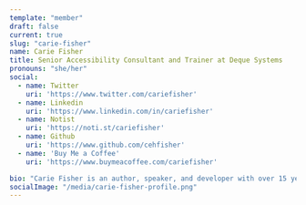 ```yaml
---
template: "member"
draft: false
current: true
slug: "carie-fisher"
name: Carie Fisher
title: Senior Accessibility Consultant and Trainer at Deque Systems
pronouns: "she/her"
social:
  - name: Twitter
    uri: 'https://www.twitter.com/cariefisher'
  - name: Linkedin
    uri: 'https://www.linkedin.com/in/cariefisher'
  - name: Notist
    uri: 'https://noti.st/cariefisher'
  - name: Github
    uri: 'https://www.github.com/cehfisher'
  - name: 'Buy Me a Coffee'
    uri: 'https://www.buymeacoffee.com/cariefisher'

bio: "Carie Fisher is an author, speaker, and developer with over 15 years of tech experience who is passionate about the intersection of front-end code and UX, digital accessibility, and diversity in technology. Carie works as a Senior Accessibility Consultant and Trainer at Deque Systems while also pursuing her Ph.D. in Human-Computer Interactions at Iowa State University."
socialImage: "/media/carie-fisher-profile.png"
---
```

